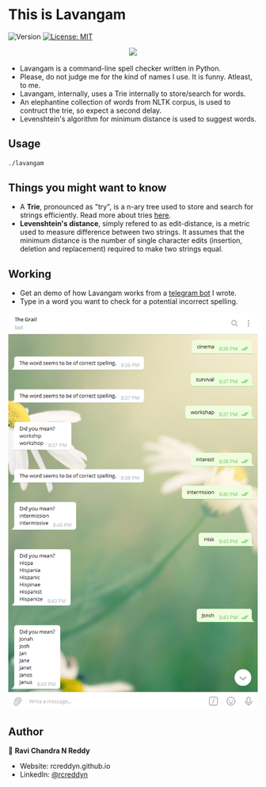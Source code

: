 <h1>This is Lavangam</h1>
<p>
  <img alt="Version" src="https://img.shields.io/badge/version-1.0-blue.svg?cacheSeconds=2592000" />
  <a href="https://github.com/RCReddyN/lavangam/blob/master/LICENSE" target="_blank">
    <img alt="License: MIT" src="https://img.shields.io/badge/License-MIT-yellow.svg" />
  </a>
</p>
<div align="center">
<img src="./img/running.gif">
</div>
<ul>
<li> Lavangam is a command-line spell checker written in Python.
<li> Please, do not judge me for the kind of names I use. It is funny. Atleast, to me.
<li> Lavangam, internally, uses a Trie internally to store/search for words.
<li> An elephantine collection of words from NLTK corpus, is used to contruct the trie, so expect a second delay.
<li> Levenshtein's algorithm for minimum distance is used to suggest words.
</ul>

## Usage

```sh
./lavangam
```

## Things you might want to know
<ul>
<li>A <b>Trie</b>, pronounced as "try", is a n-ary tree used to store and search for strings efficiently. Read more about tries <a href= "https://en.wikipedia.org/wiki/Trie#Algorithms">here</a>.
<li><b>Levenshtein's distance</b>, simply refered to as edit-distance, is a metric used to measure difference between two strings. It assumes that the minimum distance is the number of single character edits (insertion, deletion and replacement) required to make two strings equal.
</ul>

## Working
<ul>
<li> Get an demo of how Lavangam works from a <a href = "https://telegram.me/thegrailbot">telegram bot</a> I wrote.
<li> Type in a word you want to check for a potential incorrect spelling.
</ul>
<div align="center">
<img src = "https://github.com/RCReddyN/lavangam/blob/master/img/lavangam.png">
</div>

## Author

👤 **Ravi Chandra N Reddy**
* Website: rcreddyn.github.io
* LinkedIn: [@rcreddyn](https://linkedin.com/in/rcreddyn)
